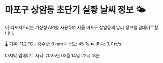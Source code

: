 
# 마포구 상암동 초단기 실황 날씨 정보 🌤️

이 리포지토리는 기상청 API를 사용하여 서울 마포구 상암동의 날씨 정보를 업데이트합니다. 

🌡️ 기온: 11.2 ℃
💧 강수량: 0 mm
💦 습도: 45 %
🌬️ 풍속: 0.7 m/s

마지막 업데이트 시각: 2025년 03월 14일 22시 18분    
